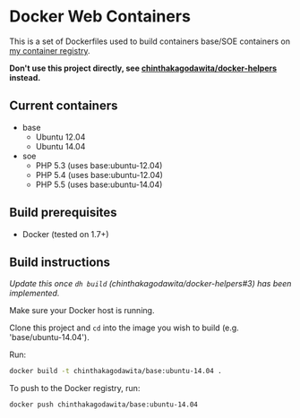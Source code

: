 # Docker Web Containers

This is a set of Dockerfiles used to build containers base/SOE containers on [my container registry](https://registry.hub.docker.com/u/chinthakagodawita/).

**Don't use this project directly, see [chinthakagodawita/docker-helpers](https://github.com/chinthakagodawita/docker-helpers) instead.**

## Current containers

* base
    * Ubuntu 12.04
    * Ubuntu 14.04
* soe
    * PHP 5.3 (uses base:ubuntu-12.04)
    * PHP 5.4 (uses base:ubuntu-12.04)
    * PHP 5.5 (uses base:ubuntu-14.04)

## Build prerequisites
* Docker (tested on 1.7+)

## Build instructions
_Update this once `dh build` (chinthakagodawita/docker-helpers#3) has been implemented._

Make sure your Docker host is running.

Clone this project and `cd` into the image you wish to build (e.g. 'base/ubuntu-14.04').

Run:

```bash
docker build -t chinthakagodawita/base:ubuntu-14.04 .
```

To push to the Docker registry, run:

```bash
docker push chinthakagodawita/base:ubuntu-14.04
```
